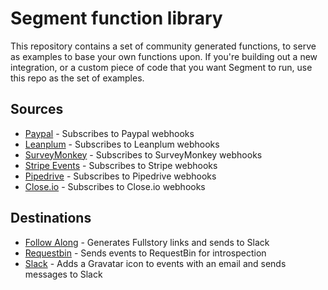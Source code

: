 
# Segment function library

This repository contains a set of community generated functions, to serve
as examples to base your own functions upon. If you're building out a new
integration, or a custom piece of code that you want Segment to run, use
this repo as the set of examples.


## Sources
- [Paypal](./sources/paypal) - Subscribes to Paypal webhooks
- [Leanplum](./sources/leanplum) - Subscribes to Leanplum webhooks
- [SurveyMonkey](./sources/surveymonkey) - Subscribes to SurveyMonkey webhooks
- [Stripe Events](./sources/stripe-events) - Subscribes to Stripe webhooks
- [Pipedrive](./sources/pipedrive) - Subscribes to Pipedrive webhooks
- [Close.io](./sources/close_io) - Subscribes to Close.io webhooks

## Destinations

- [Follow Along](./destinations/follow-along) - Generates Fullstory links and sends to Slack
- [Requestbin](./destinations/requestbin) - Sends events to RequestBin for introspection
- [Slack](./destinations/slack) - Adds a Gravatar icon to events with an email and sends messages to Slack
